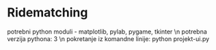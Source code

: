 # Ridematching
potrebni python moduli - matplotlib, pylab, pygame, tkinter \n
potrebna verzija pythona: 3 \n
pokretanje iz komandne linije: python projekt-ui.py
